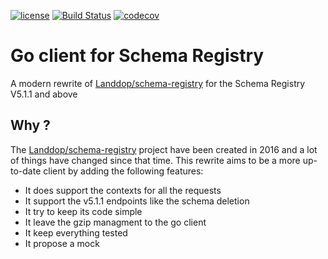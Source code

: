 [![license](http://img.shields.io/badge/license-Apache%20v2-orange.svg)](https://raw.githubusercontent.com/Peltoche/ical-rs/master/LICENSE)
[![Build Status](https://travis-ci.org/leboncoin/schema-registry.svg?branch=master)](https://travis-ci.org/leboncoin/schema-registry)
[![codecov](https://codecov.io/gh/leboncoin/schema-registry/branch/master/graph/badge.svg)](https://codecov.io/gh/leboncoin/schema-registry)

# Go client for Schema Registry

A modern rewrite of [Landdop/schema-registry](https://github.com/Landoop/schema-registry)
for the Schema Registry V5.1.1 and above

## Why ?

The [Landdop/schema-registry](https://github.com/Landoop/schema-registry) project have
been created in 2016 and a lot of things have changed since that time. This rewrite
aims to be a more up-to-date client by adding the following features:

- It does support the contexts for all the requests
- It support the v5.1.1 endpoints like the schema deletion
- It try to keep its code simple
- It leave the gzip managment to the go client
- It keep everything tested
- It propose a mock
